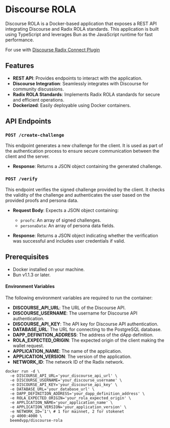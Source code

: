 # Discourse ROLA

Discourse ROLA is a Docker-based application that exposes a REST API integrating Discourse and Radix ROLA standards. This application is built using TypeScript and leverages Bun as the JavaScript runtime for fast performance.

For use with [Discourse Radix Connect Plugin](https://github.com/beemdvp/discourse-radix-connect-plugin)

## Features

- **REST API**: Provides endpoints to interact with the application.
- **Discourse Integration**: Seamlessly integrates with Discourse for community discussions.
- **Radix ROLA Standards**: Implements Radix ROLA standards for secure and efficient operations.
- **Dockerized**: Easily deployable using Docker containers.

## API Endpoints

### `POST /create-challenge`

This endpoint generates a new challenge for the client. It is used as part of the authentication process to ensure secure communication between the client and the server.

- **Response**: Returns a JSON object containing the generated challenge.

### `POST /verify`

This endpoint verifies the signed challenge provided by the client. It checks the validity of the challenge and authenticates the user based on the provided proofs and persona data.

- **Request Body**: Expects a JSON object containing:
  - `proofs`: An array of signed challenges.
  - `personaData`: An array of persona data fields.

- **Response**: Returns a JSON object indicating whether the verification was successful and includes user credentials if valid.

## Prerequisites

- Docker installed on your machine.
- Bun v1.1.3 or later.

#### Environment Variables

The following environment variables are required to run the container:

- **DISCOURSE_API_URL**: The URL of the Discourse API.
- **DISCOURSE_USERNAME**: The username for Discourse API authentication.
- **DISCOURSE_API_KEY**: The API key for Discourse API authentication.
- **DATABASE_URL**: The URL for connecting to the PostgreSQL database.
- **DAPP_DEFINITION_ADDRESS**: The address of the dApp definition.
- **ROLA_EXPECTED_ORIGIN**: The expected origin of the client making the wallet request.
- **APPLICATION_NAME**: The name of the application.
- **APPLICATION_VERSION**: The version of the application.
- **NETWORK_ID**: The network ID of the Radix network.

```
docker run -d \
  -e DISCOURSE_API_URL='your_discourse_api_url' \
  -e DISCOURSE_USERNAME='your_discourse_username' \
  -e DISCOURSE_API_KEY='your_discourse_api_key' \
  -e DATABASE_URL='your_database_url' \
  -e DAPP_DEFINITION_ADDRESS='your_dapp_definition_address' \
  -e ROLA_EXPECTED_ORIGIN='your_rola_expected_origin' \
  -e APPLICATION_NAME='your_application_name' \
  -e APPLICATION_VERSION='your_application_version' \
  -e NETWORK_ID='1'\ # 1 for mainnet, 2 for stokenet
  -p 4000:4000 \
  beemdvpp/discourse-rola
```
